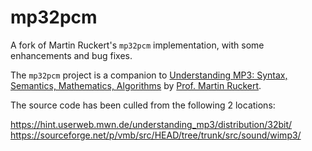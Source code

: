 # mp32pcm
A fork of Martin Ruckert's `mp32pcm` implementation, with some enhancements and bug fixes.

The `mp32pcm` project is a companion to [Understanding MP3: Syntax, Semantics, Mathematics, Algorithms](https://bookshop.org/p/books/understanding-mp3-syntax-semantics-mathematics-and-algorithms-martin-ruckert/7633568?ean=9781541259331)
by [Prof. Martin Ruckert](https://hint.userweb.mwn.de/).

The source code has been culled from the following 2 locations:

https://hint.userweb.mwn.de/understanding_mp3/distribution/32bit/
https://sourceforge.net/p/vmb/src/HEAD/tree/trunk/src/sound/wimp3/
